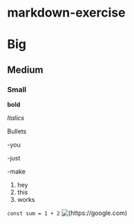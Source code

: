 # markdown-exercise
# Big

## Medium

### Small

**bold**

*Italics*

Bullets


-you

-just

-make

1. hey
2. this
3. works


`const sum = 1 + 2`
![(https://google.com)](./dance.gif)
